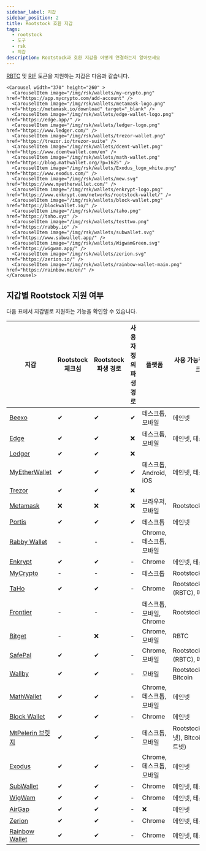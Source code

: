 ```yaml
---
sidebar_label: 지갑
sidebar_position: 2
title: Rootstock 호환 지갑
tags:
  - rootstock
  - 도구
  - rsk
  - 지갑
description: Rootstock과 호환 지갑을 어떻게 연결하는지 알아보세요
---
```


[RBTC](/concepts/rbtc/) 및 [RIF](/concepts/rif-suite/token) 토큰을 지원하는 지갑은 다음과 같습니다.

```mdx-code-block
<Carousel width="370" height="260" >
  <CarouselItem image="/img/rsk/wallets/my-crypto.png" href="https://app.mycrypto.com/add-account" />
  <CarouselItem image="/img/rsk/wallets/metamask-logo.png" href="https://metamask.io/download" target="_blank" />
  <CarouselItem image="/img/rsk/wallets/edge-wallet-logo.png" href="https://edge.app/" />
  <CarouselItem image="/img/rsk/wallets/ledger-logo.png" href="https://www.ledger.com/" />
  <CarouselItem image="/img/rsk/wallets/trezor-wallet.png" href="https://trezor.io/trezor-suite" />
  <CarouselItem image="/img/rsk/wallets/dcent-wallet.png" href="https://www.dcentwallet.com/en" />
  <CarouselItem image="/img/rsk/wallets/math-wallet.png" href="https://blog.mathwallet.org/?p=1625" />
  <CarouselItem image="/img/rsk/wallets/Exodus_logo_white.png" href="https://www.exodus.com/" />
  <CarouselItem image="/img/rsk/wallets/mew.svg" href="https://www.myetherwallet.com/" />
  <CarouselItem image="/img/rsk/wallets/enkrypt-logo.png" href="https://www.enkrypt.com/networks/rootstock-wallet/" />
  <CarouselItem image="/img/rsk/wallets/block-wallet.png" href="https://blockwallet.io/" />
  <CarouselItem image="/img/rsk/wallets/taho.png" href="https://taho.xyz" />
  <CarouselItem image="/img/rsk/wallets/testtwo.png" href="https://rabby.io" />
  <CarouselItem image="/img/rsk/wallets/subwallet.svg" href="https://www.subwallet.app/" />
  <CarouselItem image="/img/rsk/wallets/WigwamGreen.svg" href="https://wigwam.app/" />
  <CarouselItem image="/img/rsk/wallets/zerion.svg" href="https://zerion.io/" />
  <CarouselItem image="/img/rsk/wallets/rainbow-wallet-main.png" href="https://rainbow.me/en/" />
</Carousel>
```

## 지갑별 Rootstock 지원 여부

다음 표에서 지갑별로 지원하는 기능을 확인할 수 있습니다.

| 지갑                                                            | Rootstock 체크섬 | Rootstock 파생 경로 | 사용자 정의 파생 경로 | 플랫폼                | 사용 가능한 네트워크                                                           |
| ------------------------------------------------------------- | ------------- | --------------- | ------------ | ------------------ | --------------------------------------------------------------------- |
| [Beexo](https://beexo.com)                                    | ✔             | ✔               | ✔            | 데스크톱, 모바일          | 메인넷                                                                   |
| [Edge](https://edge.app/)                                     | ✔             | ✔               | ❌            | 데스크톱, 모바일          | 메인넷, 테스트넷                                                             |
| [Ledger](https://www.ledger.com/)                             | ✔             | ✔               | ❌            |                    |                                                                       |
| [MyEtherWallet](https://www.myetherwallet.com/)               | ✔             | ✔               | ✔            | 데스크톱, Android, iOS | 메인넷, 테스트넷                                                             |
| [Trezor](https://trezor.io/trezor-suite)                      | ✔             | ✔               | ❌            |                    |                                                                       |
| [Metamask](/dev-tools/wallets/metamask)                       | ❌             | ❌               | ❌            | 브라우저, 모바일          | Rootstock(RBTC)                                    |
| [Portis](https://www.portis.io/)                              | ✔             | ✔               | ✔            | 데스크톱               | 메인넷                                                                   |
| [Rabby Wallet](https://rabby.io)                              | -             | -               | -            | Chrome, 데스크톱, 모바일  |                                                                       |
| [Enkrypt](https://www.enkrypt.com/networks/rootstock-wallet/) | ✔             | ✔               | -            | Chrome             | 메인넷, 테스트넷                                                             |
| [MyCrypto](https://mycrypto.com/)                             | -             | -               | -            | 데스크톱               | Rootstock(RBTC)                                    |
| [TaHo](https://taho.xyz)                                      | ✔             | ✔               | -            | Chrome             | Rootstock (RBTC), 메인넷                              |
| [Frontier](https://www.frontier.xyz/browser-extension)        | -             | -               | -            | 데스크톱, 모바일, Chrome  | Rootstock(RBTC)                                    |
| [Bitget](https://web3.bitget.com/en/)                         | -             | ❌               | -            | Chrome, 모바일        | RBTC                                                                  |
| [SafePal](https://www.safepal.com/en/extension)               | ✔             | ✔               | -            | Chrome, 모바일        | Rootstock (RBTC), 메인넷                              |
| [Wallby](https://wallby.app/)                                 | ✔             | ✔               | -            | 모바일                | Rootstock(RBTC), Bitcoin                           |
| [MathWallet](https://blog.mathwallet.org/?p=1625)             | ✔             | ✔               | -            | Chrome, 데스크톱, 모바일  | 메인넷                                                                   |
| [Block Wallet](https://blockwallet.io/)                       | ✔             | ✔               | -            | Chrome             | 메인넷                                                                   |
| [MtPelerin 브릿지](https://www.mtpelerin.com/bridge-wallet)      | ✔             | ✔               | -            | 데스크톱, 모바일          | Rootstock (메인넷), Bitcoin (테스트넷) |
| [Exodus](https://www.exodus.com/)                             | ✔             | ✔               | -            | Chrome, 데스크톱, 모바일  | 메인넷                                                                   |
| [SubWallet](https://www.subwallet.app/)                       | ✔             | ✔               | -            | Chrome             | 메인넷, 테스트넷                                                             |
| [WigWam](https://wigwam.app/)                                 | ✔             | ✔               | -            | Chrome             | 메인넷, 테스트넷                                                             |
| [AirGap](https://airgap.it/)                                  | ✔             | ✔               | -            | ❌                  | 메인넷                                                                   |
| [Zerion](https://zerion.io/)                                  | ✔             | ✔               | -            | Chrome             | 메인넷, 테스트넷                                                             |
| [Rainbow Wallet](https://rainbow.me/en/)                      | ✔             | ✔               | -            | Chrome             | 메인넷, 테스트넷                                                             |





